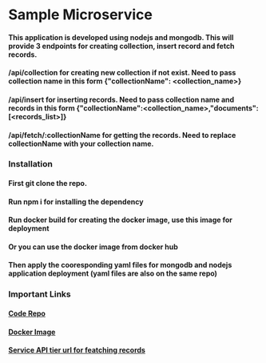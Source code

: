 # Sample Microservice

#### This application is developed using nodejs and mongodb. This will provide 3 endpoints for creating collection, insert record and fetch records.
#### /api/collection for creating new collection if not exist. Need to pass collection name in this form {"collectionName": <collection_name>}
#### /api/insert for inserting records. Need to pass collection name and records in this form {"collectionName":<collection_name>,"documents":[<records_list>]}
#### /api/fetch/:collectionName for getting the records. Need to replace collectionName with your collection name.

### Installation 

#### First git clone the repo.
#### Run npm i for installing the dependency 
#### Run docker build for creating the docker image, use this image for deployment
#### Or you can use the docker image from docker hub
#### Then apply the cooresponding yaml files for mongodb and nodejs application deployment (yaml files are also on the same repo)

### Important Links

#### [Code Repo](https://github.com/yatendrachauhan/sample-microservice)
#### [Docker Image](https://hub.docker.com/r/yatendrachauhan30/sample-microservice/tags)
#### [Service API tier url for featching records](http://35.224.192.155:3000/api/fetch/mycollection)
